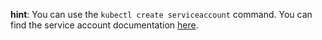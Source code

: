 **hint**:  You can use the `kubectl create serviceaccount` command.
You can find the service account documentation [here](https://kubernetes.io/docs/reference/access-authn-authz/service-accounts-admin/).
